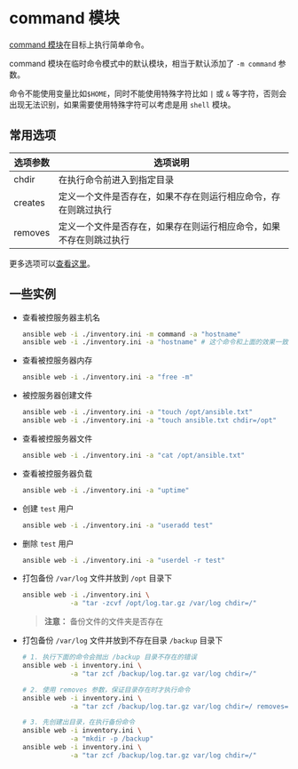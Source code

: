 # command 模块

[command 模块](https://docs.ansible.com/ansible/latest/collections/ansible/builtin/command_module.html)在目标上执行简单命令。

command 模块在临时命令模式中的默认模块，相当于默认添加了 `-m command` 参数。

命令不能使用变量比如`$HOME`，同时不能使用特殊字符比如 `|` 或 `&` 等字符，否则会出现无法识别，如果需要使用特殊字符可以考虑是用 `shell` 模块。

## 常用选项

| 选项参数    | 选项说明                              |
|---------|-----------------------------------|
| chdir   | 在执行命令前进入到指定目录                     |
| creates | 定义一个文件是否存在，如果不存在则运行相应命令，存在则跳过执行   |
| removes | 定义一个文件是否存在，如果存在则运行相应命令，如果不存在则跳过执行 |

更多选项可以[查看这里](https://docs.ansible.com/ansible/latest/collections/ansible/builtin/command_module.html#parameters)。

## 一些实例

- 查看被控服务器主机名

    ```bash [ansible ad-hoc]
    ansible web -i ./inventory.ini -m command -a "hostname"
    ansible web -i ./inventory.ini -a "hostname" # 这个命令和上面的效果一致
    ```

- 查看被控服务器内存

    ```bash
    ansible web -i ./inventory.ini -a "free -m"
    ```

- 被控服务器创建文件

    ```bash
    ansible web -i ./inventory.ini -a "touch /opt/ansible.txt"
    ansible web -i ./inventory.ini -a "touch ansible.txt chdir=/opt"
    ```

- 查看被控服务器文件

    ```bash
    ansible web -i ./inventory.ini -a "cat /opt/ansible.txt"
    ```

- 查看被控服务器负载

    ```bash
    ansible web -i ./inventory.ini -a "uptime"
    ```

- 创建 `test` 用户

    ```bash
    ansible web -i ./inventory.ini -a "useradd test"
    ```

- 删除 `test` 用户
    ```bash
    ansible web -i ./inventory.ini -a "userdel -r test"
    ```

- 打包备份 `/var/log` 文件并放到 `/opt` 目录下

    ```bash
    ansible web -i ./inventory.ini \
                -a "tar -zcvf /opt/log.tar.gz /var/log chdir=/"
    ```
  > **注意：** 备份文件的文件夹是否存在


- 打包备份 `/var/log` 文件并放到不存在目录 `/backup` 目录下

  ```bash
  # 1. 执行下面的命令会抛出 /backup 目录不存在的错误
  ansible web -i inventory.ini \
              -a "tar zcf /backup/log.tar.gz var/log chdir=/"

  # 2. 使用 removes 参数，保证目录存在时才执行命令
  ansible web -i inventory.ini \
              -a "tar zcf /backup/log.tar.gz var/log chdir=/ removes=/backup"

  # 3. 先创建出目录，在执行备份命令
  ansible web -i inventory.ini \
              -a "mkdir -p /backup"
  ansible web -i inventory.ini \
              -a "tar zcf /backup/log.tar.gz var/log chdir=/"
  ```